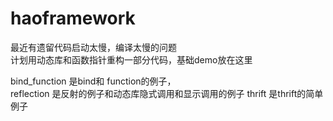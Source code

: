 # haoframework   
最近有遗留代码启动太慢，编译太慢的问题  
计划用动态库和函数指针重构一部分代码，基础demo放在这里  

bind_function  是bind和 function的例子，  
reflection 是反射的例子和动态库隐式调用和显示调用的例子
thrift  是thrift的简单例子 
